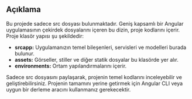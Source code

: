 ## Açıklama
Bu projede sadece src dosyası bulunmaktadır. Geniş kapsamlı bir Angular uygulamasının çekirdek dosyalarını içeren bu dizin, proje kodlarını içerir. Proje klasör yapısı şu şekildedir:

- **srcapp:** Uygulamanızın temel bileşenleri, servisleri ve modelleri burada bulunur.
- **assets:** Görseller, stiller ve diğer statik dosyalar bu klasörde yer alır.
- **environments:** Ortam yapılandırmalarını içerir.

Sadece src dosyasını paylaşarak, projenin temel kodlarını inceleyebilir ve geliştirebilirsiniz. Projenin tamamını yerine getirmek için Angular CLI veya uygun bir derleme aracını kullanmanız gerekecektir.

